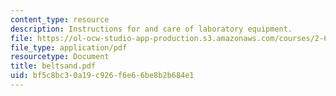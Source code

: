 ```yaml
---
content_type: resource
description: Instructions for and care of laboratory equipment.
file: https://ol-ocw-studio-app-production.s3.amazonaws.com/courses/2-670-mechanical-engineering-tools-january-iap-2004/bf5c8bc30a19c926f6e66be8b2b684e1_beltsand.pdf
file_type: application/pdf
resourcetype: Document
title: beltsand.pdf
uid: bf5c8bc3-0a19-c926-f6e6-6be8b2b684e1
---
```

